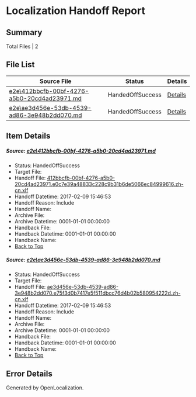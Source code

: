 # <a name='report-top'></a> Localization Handoff Report

## Summary
 Total Files | 2

## File List
 Source File | Status | Details 
 ----------- | ------ | ------- 
 [e2e\412bbcfb-00bf-4276-a5b0-20cd4ad23971.md](https://github.com/OpenLocalizationTestOrg/ol-test0/blob/3dcaadc8e6a86999ff28832ef09263dda94d94aa/e2e/412bbcfb-00bf-4276-a5b0-20cd4ad23971.md) | HandedOffSuccess | [Details](#0e2dd93e5412c28f69b609888d6c06df9617718c2)
 [e2e\ae3d456e-53db-4539-ad86-3e948b2dd070.md](https://github.com/OpenLocalizationTestOrg/ol-test0/blob/3dcaadc8e6a86999ff28832ef09263dda94d94aa/e2e/ae3d456e-53db-4539-ad86-3e948b2dd070.md) | HandedOffSuccess | [Details](#56f4fbabd204f8a1568dc7f10e81b0caa8a5e6237)

## Item Details
##### <a name='0e2dd93e5412c28f69b609888d6c06df9617718c2'></a> Source: [e2e\412bbcfb-00bf-4276-a5b0-20cd4ad23971.md](https://github.com/OpenLocalizationTestOrg/ol-test0/blob/3dcaadc8e6a86999ff28832ef09263dda94d94aa/e2e/412bbcfb-00bf-4276-a5b0-20cd4ad23971.md)
* Status: HandedOffSuccess
* Target File: 
* Handoff File: [412bbcfb-00bf-4276-a5b0-20cd4ad23971.e0c7e39a48833c228c9b31b6de5066ec84999616.zh-cn.xlf](https://github.com/OpenLocalizationTestOrg/ol-test0-handoff/blob/cd63c87d869e7de7dfa4b5b4fa22d435f2d90cde/ol-handoff/OpenLocalizationTestOrg/ol-test0-zhcn/shujia/ht/412bbcfb-00bf-4276-a5b0-20cd4ad23971.e0c7e39a48833c228c9b31b6de5066ec84999616.zh-cn.xlf)
* Handoff Datetime: 2017-02-09 15:46:53
* Handoff Reason: Include
* Handoff Name: 
* Archive File: 
* Archive Datetime: 0001-01-01 00:00:00
* Handback File: 
* Handback Datetime: 0001-01-01 00:00:00
* Handback Name: 
* [Back to Top](#report-top)

##### <a name='56f4fbabd204f8a1568dc7f10e81b0caa8a5e6237'></a> Source: [e2e\ae3d456e-53db-4539-ad86-3e948b2dd070.md](https://github.com/OpenLocalizationTestOrg/ol-test0/blob/3dcaadc8e6a86999ff28832ef09263dda94d94aa/e2e/ae3d456e-53db-4539-ad86-3e948b2dd070.md)
* Status: HandedOffSuccess
* Target File: 
* Handoff File: [ae3d456e-53db-4539-ad86-3e948b2dd070.e75f3d0b7417e5f511dbcc76d4b02b580954222d.zh-cn.xlf](https://github.com/OpenLocalizationTestOrg/ol-test0-handoff/blob/cd63c87d869e7de7dfa4b5b4fa22d435f2d90cde/ol-handoff/OpenLocalizationTestOrg/ol-test0-zhcn/shujia/ht/ae3d456e-53db-4539-ad86-3e948b2dd070.e75f3d0b7417e5f511dbcc76d4b02b580954222d.zh-cn.xlf)
* Handoff Datetime: 2017-02-09 15:46:53
* Handoff Reason: Include
* Handoff Name: 
* Archive File: 
* Archive Datetime: 0001-01-01 00:00:00
* Handback File: 
* Handback Datetime: 0001-01-01 00:00:00
* Handback Name: 
* [Back to Top](#report-top)


## Error Details

Generated by OpenLocalization.
